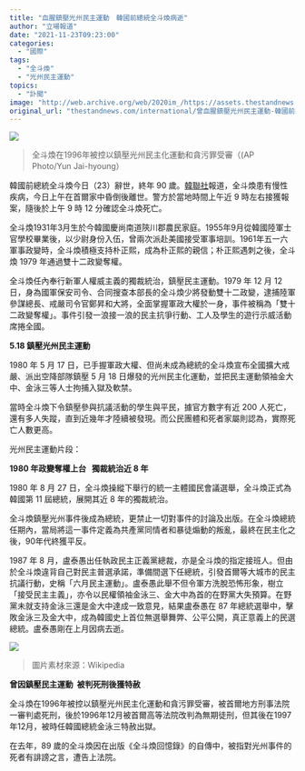 ```yaml
---
title: "血腥鎮壓光州民主運動　韓國前總統全斗煥病逝"
author: "立場報道"
date: "2021-11-23T09:23:00"
categories:
  - "國際"
tags:
  - "全斗煥"
  - "光州民主運動"
topics:
  - "訃聞"
image: "http://web.archive.org/web/2020im_/https://assets.thestandnews.com/media/photos/Gradient_Map_1_UaaymOf.png"
original_url: "thestandnews.com/international/曾血腥鎮壓光州民主運動-韓國前總統全斗煥病逝"
---
```

![](http://web.archive.org/web/2020im_/https://assets.thestandnews.com/media/photos/Gradient_Map_1_UaaymOf.png)
> 全斗煥在1996年被控以鎮壓光州民主化運動和貪污罪受審（(AP Photo/Yun Jai-hyoung）

韓國前總統全斗煥今日（23）辭世，終年 90 歲。[韓聯社](http://web.archive.org/web/20211123085512/https://cb.yna.co.kr/gate/big5/cn.yna.co.kr/view/ACK20211123002300881?section=politics/index)報道，全斗煥患有慢性疾病，今日上午在首爾家中昏倒後離世。警方於當地時間上午近 9 時左右接獲報案，隨後於上午 9 時 12 分確認全斗煥死亡。

全斗煥1931年3月生於今韓國慶尚南道陝川郡農民家庭。1955年9月從韓國陸軍士官學校畢業後，以少尉身份入伍，曾兩次派赴美國接受軍事培訓。1961年五一六軍事政變時，全斗煥積極支持朴正熙，成為朴正熙的親信；朴正熙遇刺之後，全斗煥 1979 年通過雙十二政變奪權。

全斗煥任內奉行新軍人權威主義的獨裁統治，鎮壓民主運動。1979 年 12 月 12 日，身為國軍保安司令、合同搜查本部長的全斗煥少將發動雙十二政變，逮捕陸軍參謀總長、戒嚴司令官鄭昇和大將，全面掌握軍政大權於一身，事件被稱為「雙十二政變奪權」。事件引發一浪接一浪的民主抗爭行動、工人及學生的遊行示威活動席捲全國。

**5.18 鎮壓光州民主運動**

1980 年 5 月 17 日，已手握軍政大權、但尚未成為總統的全斗煥宣布全國擴大戒嚴、派出空降部隊鎮壓 5 月 18 日爆發的光州民主化運動，並把民主運動領袖金大中、金泳三等人士拘捕入獄及軟禁。

當時全斗煥下令鎮壓參與抗議活動的學生與平民，據官方數字有近 200 人死亡，還有多人失蹤，直到近幾年才陸續被發現。而公民團體和死者家屬則認為，實際死亡人數更高。

光州民主運動片段：

**1980 年政變奪權上台   獨裁統治近 8 年**

1980 年 8 月 27 日，全斗煥操縱下舉行的統一主體國民會議選舉，全斗煥正式為韓國第 11 屆總統，展開其近 8 年的獨裁統治。

全斗煥鎮壓光州事件後成為總統，更禁止一切對事件的討論及出版。在全斗煥總統任期內，當局將這一事件定義為共產黨同情者和暴徒煽動的叛亂，最終在民主化之後，90年代終獲平反。

1987 年 8 月，盧泰愚出任執政民主正義黨總裁，亦是全斗煥的指定接班人。但由於全斗煥違背自己對民主普選承諾，準備間選下任總統，引發首爾等大城市的民主抗議行動，史稱「六月民主運動」。盧泰愚此舉不但令軍方洗脫恐怖形象，樹立「接受民主主義」，亦令以民權領袖金泳三、金大中為首的在野黨大失預算。在野黨未就支持金泳三還是金大中達成一致意見，結果盧泰愚在 87 年總統選舉中，擊敗金泳三及金大中，成為韓國史上首位無選舉舞弊、公平公開，真正意義上的民選總統。盧泰愚剛在上月因病去逝。

![](http://web.archive.org/web/2020im_/https://assets.thestandnews.com/media/photos/20211026-18.png)
> 圖片素材來源：Wikipedia

**曾因鎮壓民主運動  被判死刑後獲特赦**

全斗煥在1996年被控以鎮壓光州民主化運動和貪污罪受審，被首爾地方刑事法院一審判處死刑，後於1996年12月被首爾高等法院改判為無期徒刑，但其後在1997年12月，被時任韓國總統金泳三特赦出獄。

在去年，89 歲的全斗煥因在出版《全斗煥回憶錄》的自傳中，被指對光州事件的死者有誹謗之言，遭告上法院。